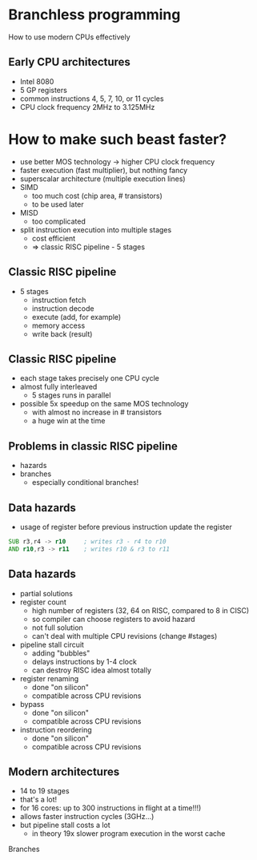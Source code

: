 # Branchless programming

How to use modern CPUs effectively



## Early CPU architectures

* Intel 8080
* 5 GP registers
* common instructions 4, 5, 7, 10, or 11 cycles
* CPU clock frequency 2MHz to 3.125MHz



# How to make such beast faster?

* use better MOS technology -> higher CPU clock frequency
* faster execution (fast multiplier), but nothing fancy
* superscalar architecture (multiple execution lines)
* SIMD
    - too much cost (chip area, # transistors)
    - to be used later
* MISD
    - too complicated
* split instruction execution into multiple stages
    - cost efficient
    - => classic RISC pipeline - 5 stages



## Classic RISC pipeline

* 5 stages
    - instruction fetch
    - instruction decode
    - execute (add, for example)
    - memory access
    - write back (result)



## Classic RISC pipeline

* each stage takes precisely one CPU cycle
* almost fully interleaved
    - 5 stages runs in parallel
* possible 5x speedup on the same MOS technology
    - with almost no increase in # transistors
    - a huge win at the time



## Problems in classic RISC pipeline

* hazards
* branches
    - especially conditional branches!



## Data hazards

* usage of register before previous instruction update the register

```asm
SUB r3,r4 -> r10     ; writes r3 - r4 to r10
AND r10,r3 -> r11    ; writes r10 & r3 to r11
```

## Data hazards

* partial solutions
* register count
    - high number of registers (32, 64 on RISC, compared to 8 in CISC)
    - so compiler can choose registers to avoid hazard
    - not full solution
    - can't deal with multiple CPU revisions (change #stages)
* pipeline stall circuit
    - adding "bubbles"
    - delays instructions by 1-4 clock
    - can destroy RISC idea almost totally
* register renaming
    - done "on silicon"
    - compatible across CPU revisions
* bypass
    - done "on silicon"
    - compatible across CPU revisions
* instruction reordering
    - done "on silicon"
    - compatible across CPU revisions

## Modern architectures

- 14 to 19 stages
- that's a lot!
- for 16 cores: up to 300 instructions in flight at a time!!!)
- allows faster instruction cycles (3GHz...)
- but pipeline stall costs a lot
    - in theory 19x slower program execution in the worst cache

Branches
